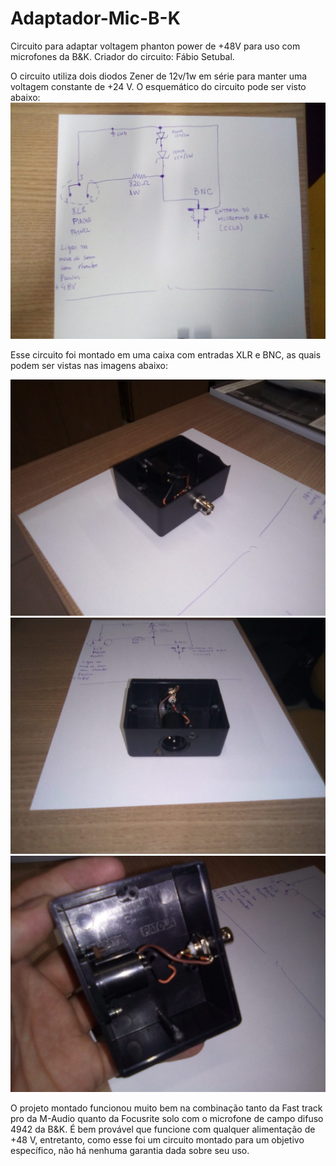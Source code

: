 # Adaptador-Mic-B-K
Circuito para adaptar voltagem phanton power de +48V para uso com microfones da B&K. Criador do circuito: Fábio Setubal.


O circuito utiliza dois diodos Zener de 12v/1w em série para manter uma voltagem constante de +24 V. O esquemático do circuito pode ser visto abaixo:
![Alt text](https://github.com/Thiagohgl/Adaptador-Mic-B-K/blob/master/Esquematico.jpeg)

Esse circuito foi montado em uma caixa com entradas XLR e BNC, as quais podem ser vistas nas imagens abaixo:

![Alt text](https://github.com/Thiagohgl/Adaptador-Mic-B-K/blob/master/BNC.jpeg)
![Alt text](https://github.com/Thiagohgl/Adaptador-Mic-B-K/blob/master/XLR.jpeg)
![Alt text](https://github.com/Thiagohgl/Adaptador-Mic-B-K/blob/master/Cabos.jpeg)

O projeto montado funcionou muito bem na combinação tanto da Fast track pro da M-Audio quanto da Focusrite solo com o microfone de campo difuso 4942 da B&K. É bem provável que funcione com qualquer alimentação de +48 V, entretanto, como esse foi um circuito montado para um objetivo específico, não há nenhuma garantia dada sobre seu uso.
